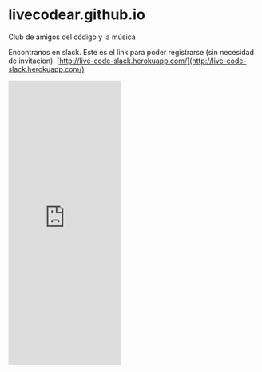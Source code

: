 # livecodear.github.io

Club de amigos del código y la música


Encontranos en slack. Este es el link para poder registrarse (sin necesidad de invitacion):
[http://live-code-slack.herokuapp.com/](http://live-code-slack.herokuapp.com/)

<iframe width="225" height="570" src="http://meetu.ps/39TsJ2" frameborder="0"></iframe>
